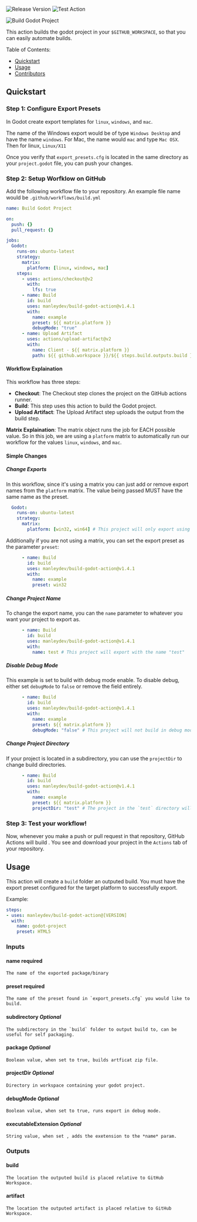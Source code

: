 ![Release Version](https://img.shields.io/github/v/release/josephbmanley/build-godot-action) ![Test Action](https://github.com/josephbmanley/build-godot-action/workflows/Test%20Action/badge.svg)

![Build Godot Project](logo.png)

This action builds the godot project in your `$GITHUB_WORKSPACE`, so that you can easily automate builds.

Table of Contents:
- [Quickstart](#Quickstart)
- [Usage](#Usage)
- [Contributors](Contributors.md)

## Quickstart

### Step 1: Configure Export Presets

In Godot create export templates for `linux`, `windows`, and `mac`.

The name of the Windows export would be of type `Windows Desktop` and have the name `windows`. For Mac, the name would `mac` and type `Mac OSX`. Then for linux, `Linux/X11`

Once you verify that `export_presets.cfg` is located in the same directory as your `project.godot` file, you can push your changes.

### Step 2: Setup Worfklow on GitHub

Add the following workflow file to your repository. An example file name would be `.github/workflows/build.yml`

```yaml
name: Build Godot Project

on:
  push: {}
  pull_request: {}

jobs:
  Godot:
    runs-on: ubuntu-latest
    strategy:
      matrix:
        platform: [linux, windows, mac]
    steps:
      - uses: actions/checkout@v2
        with:
          lfs: true
      - name: Build
        id: build
        uses: manleydev/build-godot-action@v1.4.1
        with:
          name: example
          preset: ${{ matrix.platform }}
          debugMode: "true"
      - name: Upload Artifact
        uses: actions/upload-artifact@v2
        with:
          name: Client - ${{ matrix.platform }}
          path: ${{ github.workspace }}/${{ steps.build.outputs.build }}
```

#### Workflow Explaination

This workflow has three steps:
- **Checkout**: The Checkout step clones the project on the GitHub actions runner.
- **Build**: This step uses this action to build the Godot project.
- **Upload Artifact**: The Upload Artifact step uploads the output from the build step.

**Matrix Explaination**: The matrix object runs the job for EACH possible value. So in this job, we are using a `platform` matrix to automatically run our workflow for the values `linux`, `windows`, and `mac`.

#### Simple Changes

##### Change Exports

In this workflow, since it's using a matrix you can just add or remove export names from the `platform` matrix. The value being passed MUST have the same name as the preset.

```yaml
  Godot:
    runs-on: ubuntu-latest
    strategy:
      matrix:
        platform: [win32, win64] # This project will only export using the export presets `win32` and `win64`
```

Additionally if you are not using a matrix, you can set the export preset as the parameter `preset`:

```yaml
      - name: Build
        id: build
        uses: manleydev/build-godot-action@v1.4.1
        with:
          name: example
          preset: win32
```

##### Change Project Name

To change the export name, you can the `name` parameter to whatever you want your project to export as.

```yaml
      - name: Build
        id: build
        uses: manleydev/build-godot-action@v1.4.1
        with:
          name: test # This project will export with the name "test"
```

##### Disable Debug Mode

This example is set to build with debug mode enable. To disable debug, either set `debugMode` to `false` or remove the field entirely.

```yaml
      - name: Build
        id: build
        uses: manleydev/build-godot-action@v1.4.1
        with:
          name: example
          preset: ${{ matrix.platform }}
          debugMode: "false" # This project will not build in debug mode
```

##### Change Project Directory

If your project is located in a subdirectory, you can use the `projectDir` to change build directories.

```yaml
      - name: Build
        id: build
        uses: manleydev/build-godot-action@v1.4.1
        with:
          name: example
          preset: ${{ matrix.platform }}
          projectDir: "test" # The project in the `test` directory will be built
```


### Step 3: Test your workflow!

Now, whenever you make a push or pull request in that repository, GitHub Actions will build . You see and download your project in the `Actions` tab of your repository.


## Usage

This action will create a `build` folder an outputed build. You must have the export preset configured for the target platform to successfully export.

Example:

```yaml
steps:
- uses: manleydev/build-godot-action@[VERSION]
  with:
    name: godot-project
    preset: HTML5
```

### Inputs

#### name **required**

    The name of the exported package/binary

#### preset **required**

    The name of the preset found in `export_presets.cfg` you would like to build.

#### subdirectory *Optional*

    The subdirectory in the `build` folder to output build to, can be useful for self packaging.

#### package *Optional*

    Boolean value, when set to true, builds artficat zip file.

#### projectDir *Optional*

    Directory in workspace containing your godot project.

#### debugMode *Optional*

    Boolean value, when set to true, runs export in debug mode.

#### executableExtension *Optional*

    String value, when set , adds the exetension to the *name* param.

### Outputs

#### build

    The location the outputed build is placed relative to GitHub Workspace.

#### artifact

    The location the outputed artifact is placed relative to GitHub Workspace.
